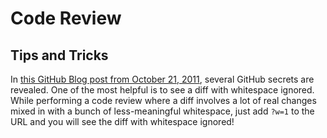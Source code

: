 # Code Review  

## Tips and Tricks  

In [this GitHub Blog post from October 21, 2011](https://blog.github.com/2011-10-21-github-secrets/), several GitHub secrets are revealed. One of the most helpful is to see a diff with whitespace ignored. While performing a code review where a diff involves a lot of real changes mixed in with a bunch of less-meaningful whitespace, just add `?w=1` to the URL and you will see the diff with whitespace ignored!  

